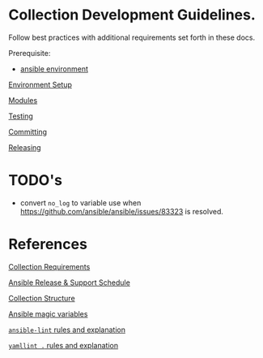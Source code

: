 # Collection Development Guidelines.
Follow best practices with additional requirements set forth in these docs.

Prerequisite:
* [ansible environment](ansible.md)

[Environment Setup](../environment/README.md)

[Modules](modules.md)

[Testing](testing.md)

[Committing](../commit.md)

[Releasing](release.md)

# TODO's

* convert `no_log` to variable use when
  https://github.com/ansible/ansible/issues/83323 is resolved.

# References

[Collection Requirements](https://docs.ansible.com/ansible/latest/community/collection_contributors/collection_requirements.html)

[Ansible Release & Support Schedule](https://docs.ansible.com/ansible/latest/reference_appendices/release_and_maintenance.html#ansible-core-support-matrix)

[Collection Structure](https://docs.ansible.com/ansible/latest/dev_guide/developing_collections_structure.html#collection-structure)

[Ansible magic variables](https://docs.ansible.com/ansible/latest/reference_appendices/special_variables.html#magic-variables)

[`ansible-lint` rules and explanation](https://ansible.readthedocs.io/projects/lint/rules/)

[`yamllint .` rules and explanation](https://yamllint.readthedocs.io/en/stable/rules.html)
